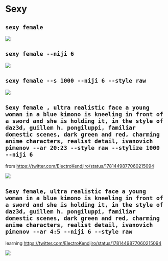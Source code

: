 # Sexy

## `sexy female`

![](./se/lizziegriffith_56404_sexy_female_39936c22-cfbf-49d8-8393-06e38cfcaf7a.png)

## `sexy female --niji 6`

![](./se/lizziegriffith_56404_sexy_female_962fae78-85f8-49dc-a203-cec2364c3bb3.png)

## `sexy female --s 1000 --niji 6 --style raw`

![](./se/lizziegriffith_56404_sexy_female_de447e9c-fcff-432a-8cb0-bf8c15950435.png)

## `Sexy female , ultra realistic face a young woman in a blue kimono is kneeling in front of a sword and she is holding it, in the style of daz3d, guillem h. pongiluppi, familiar domestic scenes, dark green and red, charming anime characters, realist detail, ivanovich pimenov --ar 20:23 --style raw --stylize 1000 --niji 6`

from https://twitter.com/ElectroKendjiro/status/1781449877060215094

![](./se/lizziegriffith_56404_Sexy_female__ultra_realistic_face_a_young__6127aff0-04ca-4bd6-9fe8-6f58f65c40b5.png)

## `Sexy female, ultra realistic face a young woman in a blue kimono is kneeling in front of a sword and she is holding it, in the style of daz3d, guillem h. pongiluppi, familiar domestic scenes, dark green and red, charming anime characters, realist detail, ivanovich pimenov --ar 4:5 --niji 6 --style raw`

learning https://twitter.com/ElectroKendjiro/status/1781449877060215094

![](./se/lizziegriffith_56404_Sexy_female_ultra_realistic_face_a_young_w_01402d38-c6cf-46f8-8899-c17736417e86.png)

